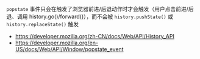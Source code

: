 
`popstate` 事件只会在触发了浏览器前进/后退动作时才会触发（用户点击前进/后退、调用 history.go()/forward()），而不会被 `history.pushState()` 或 `history.replaceState()` 触发

- https://developer.mozilla.org/zh-CN/docs/Web/API/History_API
- https://developer.mozilla.org/en-US/docs/Web/API/Window/popstate_event